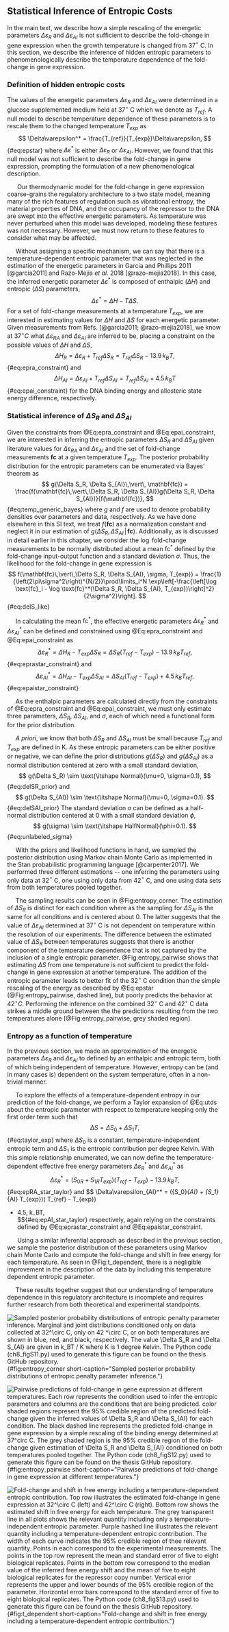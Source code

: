 ## Statistical Inference of Entropic Costs

In the main text, we describe how a simple rescaling of the energetic
parameters $\Delta\varepsilon_R$ and $\Delta\varepsilon_{AI}$ is not
sufficient to describe the fold-change in gene expression when the
growth temperature is changed from 37$^\circ$ C. In this section, we
describe the inference of hidden entropic parameters to
phenomenologically describe the temperature dependence of the
fold-change in gene expression.

### Definition of hidden entropic costs

The values of the energetic parameters $\Delta\varepsilon_R$ and
$\Delta\varepsilon_{AI}$ were determined in a glucose supplemented medium
held at 37$^\circ$ C which we denote as $T_{ref}$. A null model to describe
temperature dependence of these parameters is to rescale them to the changed
temperature $T_{exp}$ as 
$$
\Delta\varepsilon^* =
\frac{T_{ref}}{T_{exp}}\Delta\varepsilon,
$${#eq:epstar} 
where $\Delta\varepsilon^*$ is either $\Delta\varepsilon_R$ or
$\Delta\varepsilon_{AI}$. However, we found that this null model was not
sufficient to describe the fold-change in gene expression, prompting the
formulation of a new phenomenological description.

&nbsp;&nbsp;&nbsp;&nbsp;&nbsp; Our thermodynamic model for the fold-change in
gene expression coarse-grains the regulatory architecture to
a two state model, meaning many of the rich features of regulation such as
vibrational entropy, the material properties of DNA, and the occupancy of the
repressor to the DNA are swept into the effective energetic parameters. As
temperature was never perturbed when this model was developed, modeling these
features was not necessary. However, we must now return to these features to
consider what may be affected.

&nbsp;&nbsp;&nbsp;&nbsp;&nbsp;Without assigning a specific mechanism, we can
say that there is a temperature-dependent entropic parameter that was
neglected in the estimation of the energetic parameters in Garcia and
Phillips 2011 [@garcia2011] and Razo-Mejia *et al.* 2018 [@razo-mejia2018].
In this case, the inferred energetic parameter $\Delta\varepsilon^*$ is
composed of enthalpic ($\Delta H$) and entropic ($\Delta S$) parameters,
$$\Delta\varepsilon^* = \Delta H - T\Delta S. \label{eq:utds}$$ For a set of
fold-change measurements at a temperature $T_{exp}$, we are interested in
estimating values for $\Delta H$ and $\Delta S$ for each energetic parameter.
Given measurements from Refs. [@garcia2011; @razo-mejia2018], we know at
37$^\circ C$ what $\Delta\varepsilon_{RA}$ and $\Delta\varepsilon_{AI}$ are
inferred to be, placing a constraint on the possible values of $\Delta H$ and
$\Delta S$,
$$
\Delta H_R = \Delta\varepsilon_{R} + T_{ref}\Delta S_R = T_{ref}\Delta S_R -
13.9\, k_BT,
$${#eq:epra_constraint}
and
$$
\Delta H_{AI} = \Delta\varepsilon_{AI} + T_{ref}\Delta S_{AI} = T_{ref}\Delta S_{AI} + 4.5\,k_BT
$${#eq:epai_constraint}
for the DNA binding energy and allosteric state energy difference, respectively.

### Statistical inference of $\Delta S_R$ and $\Delta S_{AI}$ 

Given the constraints from @Eq:epra_constraint and @Eq:epai_constraint, we
are interested in inferring the entropic parameters $\Delta S_R$ and $\Delta
S_{AI}$ given literature values for $\Delta\varepsilon_{RA}$ and
$\Delta\varepsilon_{AI}$ and the set of fold-change measurements
$\mathbf{fc}$ at a given temperature $T_{exp}$. The posterior probability
distribution for the entropic parameters can be enumerated via Bayes' theorem
as
$$
g(\Delta S_R, \Delta S_{AI}\,\vert\, \mathbf{fc}) =
\frac{f(\mathbf{fc}\,\vert\,\Delta S_R, \Delta S_{AI})g(\Delta S_R, \Delta
S_{AI})}{f(\mathbf{fc})},
$${#eq:temp_generic_bayes}
where $g$ and $f$ are used to denote probability densities over parameters
and data, respectively. As we have done elsewhere in this SI text, we treat
$f(\mathbf{fc})$ as a normalization constant and neglect it in our estimation
of $g(\Delta S_R, \Delta S_{AI}\,\vert\, \mathbf{fc})$. Additionally, as is
discussed in detail earlier in this chapter, we consider the $\log$
fold-change measurements to be normally distributed about a mean
$\text{fc}^*$ defined by the fold-change input-output function and a standard
deviation $\sigma$. Thus, the likelihood for the fold-change in gene
expression is
$$
f(\mathbf{fc}\,\vert\,\Delta S_R, \Delta S_{AI}, \sigma, T_{exp}) = 
\frac{1}{\left(2\pi\sigma^2\right)^{N/2}}\prod\limits_i^N
\exp\left[-\frac{\left[\log \text{fc}_i - \log \text{fc}^*(\Delta S_R, \Delta
S_{AI}, T_{exp})\right]^2}{2\sigma^2}\right].
$${#eq:delS_like}

&nbsp;&nbsp;&nbsp;&nbsp;&nbsp;In calculating the mean $\text{fc}^*$, the effective energetic
parameters $\Delta\varepsilon_R^*$ and $\Delta\varepsilon_{AI}^*$ can be
defined and constrained using @Eq:epra_constraint and @Eq:epai_constraint as
$$
\Delta\varepsilon_{R}^* = \Delta H_R - T_{exp}\Delta S_R = \Delta S_R(T_{ref} -
T_{exp}) - 13.9\, k_BT_{ref},
$${#eq:eprastar_constraint}
and
$$
\Delta\varepsilon_{AI}^* = \Delta H_{AI} - T_{exp}\Delta S_{AI}  = \Delta
S_{AI}(T_{ref} - T_{exp}) + 4.5\, k_BT_{ref}.
$${#eq:epaistar_constraint}

&nbsp;&nbsp;&nbsp;&nbsp;&nbsp;As the enthalpic parameters are calculated
directly from the constraints of @Eq:epra_constraint and @Eq:epai_constraint,
we must only estimate three parameters, $\Delta S_R$, $\Delta S_{AI}$, and
$\sigma$, each of which need a functional form for the prior distribution.

&nbsp;&nbsp;&nbsp;&nbsp;&nbsp;*A priori*, we know that both $\Delta S_R$ and
$\Delta S_{AI}$ must be small because $T_{ref}$ and $T_{exp}$ are defined in
K. As these entropic parameters can be either positive or negative, we can
define the prior distributions $g(\Delta S_R)$ and $g(\Delta S_{AI})$ as a
normal distribution centered at zero with a small standard deviation,
$$
g(\Delta S_R) \sim \text{\itshape Normal}(\mu=0, \sigma=0.1),
$${#eq:delSR_prior}
and
$$
g(\Delta S_{AI}) \sim \text{\itshape Normal}(\mu=0, \sigma=0.1).
$${#eq:delSAI_prior}
The standard deviation $\sigma$ can be defined as a half-normal distribution centered at 0 with
a small standard deviation $\phi$,
$$
g(\sigma) \sim \text{\itshape HalfNormal}(\phi=0.1).
$${#eq:unlabeled_sigma}

&nbsp;&nbsp;&nbsp;&nbsp;&nbsp;With the priors and likelihood functions in
hand, we sampled the posterior distribution using Markov chain Monte Carlo as
implemented in the Stan probabilistic programming language [@carpenter2017].
We performed three different estimations -- one inferring the parameters
using only data at 32$^\circ$ C, one using only data from 42$^\circ$ C, and
one using data sets from both temperatures pooled together.

&nbsp;&nbsp;&nbsp;&nbsp;&nbsp;The sampling results can be seen in
@Fig:entropy_corner. The estimation of $\Delta S_R$ is distinct for each
condition where as the sampling for $\Delta S_{AI}$ is the same for all
conditions and is centered about 0. The latter suggests that the value of
$\Delta\varepsilon_{AI}$ determined at 37$^\circ$ C is not dependent on
temperature within the resolution of our experiments. The difference between
the estimated value of $\Delta S_{R}$ between temperatures suggests that
there is another component of the temperature dependence that is not captured
by the inclusion of a single entropic parameter. @Fig:entropy_pairwise shows
that estimating $\Delta S$ from one temperature is not sufficient to predict
the fold-change in gene expression at another temperature. The addition of
the entropic parameter leads to better fit of the 32$^\circ$ C condition than
the simple rescaling of the energy as described by @Eq:epstar
(@Fig:entropy_pairwise, dashed line), but poorly predicts the behavior at
42$^\circ C$. Performing the inference on the combined 32$^\circ$ C and
42$^\circ$ C data strikes a middle ground between the the predictions
resulting from the two temperatures alone [@Fig:entropy_pairwise, grey shaded
region].

### Entropy as a function of temperature

In the previous section, we made an approximation of the energetic
parameters $\Delta\varepsilon_{R}$ and $\Delta\varepsilon_{AI}$ to
defined by an enthalpic and entropic term, both of which being
independent of temperature. However, entropy can be (and in many cases
is) dependent on the system temperature, often in a non-trivial manner.

&nbsp;&nbsp;&nbsp;&nbsp;&nbsp;To explore the effects of a temperature-dependent entropy in our
prediction of the fold-change, we perform a Taylor expansion of @Eq:utds about
the entropic parameter with respect to temperature keeping only the
first order term such that 
$$
\Delta S = \Delta S_0 + \Delta S_1 T,
$${#eq:taylor_exp}
where $\Delta S_0$ is a constant, temperature-independent entropic term and
$\Delta S_1$ is the entropic contribution per degree Kelvin. With this simple
relationship enumerated, we can now define the temperature-dependent
effective free energy parameters $\Delta\varepsilon_R^*$ and $\Delta
\varepsilon_{AI}^*$ as
$$
\Delta\varepsilon_{R}^* = ({S_0}_R + {S_1}_{R} T_{exp})( T_{ref} - T_{exp}) -
13.9\, k_BT,  
$${#eq:epRA_star_taylor}
and
$$
\Delta\varepsilon_{AI}^* = ({S_0}_{AI} + {S_1}_{AI} T_{exp})( T_{ref} - T_{exp})
+ 4.5\, k_BT,  
$${#eq:epAI_star_taylor}
respectively, again relying on the constraints defined by @Eq:eprastar_constraint
and @Eq:epaistar_constraint.

&nbsp;&nbsp;&nbsp;&nbsp;&nbsp; Using a similar inferential approach as
described in the previous section, we sample the posterior distribution of
these parameters using Markov chain Monte Carlo and compute the fold-change
and shift in free energy for each temperature. As seen in @Fig:t_dependent,
there is a negligible improvement in the description of the data by including
this temperature dependent entropic parameter.

&nbsp;&nbsp;&nbsp;&nbsp;&nbsp;These results together suggest that our
understanding of temperature dependence in this regulatory architecture is
incomplete and requires further research from both theoretical and
experimental standpoints.

![**Sampled posterior probability distributions of entropic penalty parameter
inference.** Marginal and joint distributions conditioned only on data
collected at 32$^\circ$ C, only on 42 $^\circ$ C, or on both temperatures are
shown in blue, red, and black, respectively. The value $\Delta S_R$ and
$\Delta S_{AI}$ are given in $k_BT / K$ where $K$ is 1 degree
Kelvin. The [Python code                                                
(`ch8_figS11.py`)](https://github.com/gchure/phd/blob/master/src/chapter_08/code/ch8_figS11.py)
used to generate this figure can be found on the thesis [GitHub
repository](https://github.com/gchure/phd).](ch8_figS11){#fig:entropy_corner short-caption="Sampled posterior
probability distributions of entropic penalty parameter inference."}


![**Pairwise predictions of fold-change in gene expression at different
temperatures.** Each row represents the condition used to infer the entropic
parameters and columns are the conditions that are being predicted. color
shaded regions represent the 95\% credible region of the predicted
fold-change given the inferred values of $\Delta S_R$ and $\Delta S_{AI}$ for
each condition. The black dashed line represents the predicted fold-change in
gene expression by a simple rescaling of the binding energy determined at
37$^circ$ C. The grey shaded region is the 95\% credible region of the
fold-change given estimation of $\Delta S_R$ and $\Delta S_{AI}$ conditioned
on both temperatures pooled together. The [Python code                                                
(`ch8_figS12.py`)](https://github.com/gchure/phd/blob/master/src/chapter_08/code/ch8_figS12.py)
used to generate this figure can be found on the thesis [GitHub
repository](https://github.com/gchure/phd). ](ch8_figS12){#fig:entropy_pairwise
short-caption="Pairwise predictions of fold-change in gene expression at
different temperatures."}

![**Fold-change and shift in free energy including a temperature-dependent
entropic contribution.** Top row illustrates the estimated fold-change in
gene expression at 32$^\circ$ C (left) and 42$^\circ$ C (right). Bottom row
shows the estimated shift in free energy for each temperature. The grey
transparent line in all plots shows the relevant quantity including only a
temperature-independent entropic parameter. Purple hashed line illustrates
the relevant quantity including a temperature-dependent entropic
contribution. The width of each curve indicates the 95\% credible region of
thee relevant quantity. Points in each correspond to the experimental
measurements. The points in the top row represent the mean and standard error
of five to eight biological replicates. Points in the bottom row correspond
to the median value of the inferred free energy shift and the mean of five to
eight biological replicates for the repressor copy number. Vertical error
represents the upper and lower bounds of the 95\% credible region of the
parameter. Horizontal error bars correspond to the standard error of five to
eight biological replicates. The [Python code                                                
(`ch8_figS13.py`)](https://github.com/gchure/phd/blob/master/src/chapter_08/code/ch8_figS13.py)
used to generate this figure can be found on the thesis [GitHub
repository](https://github.com/gchure/phd). ](ch8_figS13){#fig:t_dependent
short-caption="Fold-change and shift in free energy including a
temperature-dependent entropic contribution."}

